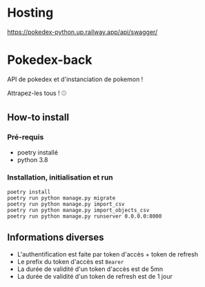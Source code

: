 # Hosting 
https://pokedex-python.up.railway.app/api/swagger/

# Pokedex-back


API de pokedex et d'instanciation de pokemon !

Attrapez-les tous ! ⚾


## How-to install

### Pré-requis

- poetry installé
- python 3.8

### Installation, initialisation et run

```shell
poetry install
poetry run python manage.py migrate
poetry run python manage.py import_csv
poetry run python manage.py import_objects_csv
poetry run python manage.py runserver 0.0.0.0:8000
```

## Informations diverses

- L'authentification est faite par token d'accès + token de refresh
- Le prefix du token d'accès est `Bearer`
- La durée de validité d'un token d'accès est de 5mn
- La durée de validité d'un token de refresh est de 1 jour
